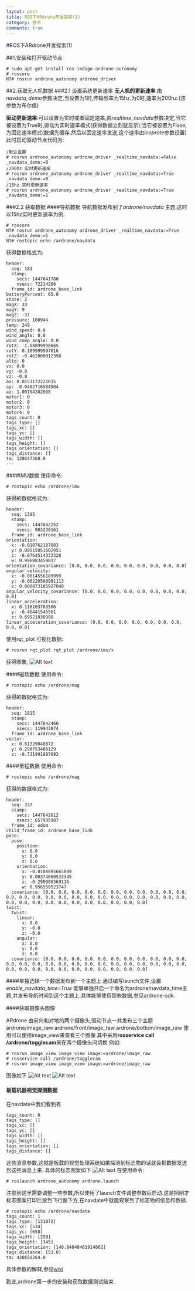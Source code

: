 ```yaml
---
layout: post
title: ROS下ARdrone开发探索(1)
category: 技术
comments: true
---
```


#ROS下ARdrone开发探索(1)

##1.安装和打开驱动节点
```
# sudo apt-get install ros-indigo-ardrone-autonomy
# roscore
NT# rosrun ardrone_autonomy ardrone_driver
```

##2.获取无人机数据
###2.1 设置系统更新速率
**无人机的更新速率**:由*navdata_demo*参数决定,当设置为1时,传输频率为15hz.为0时,速率为200hz.(该参数为布尔值)

**驱动更新速率**:可以设置为实时或者固定速率,由*realtime_navdata*参数决定,当它被设置为True时,驱动为实时速率模式(获得数据立刻就显示);当它被设置为Flase,为固定速率模式(数据先缓存,然后以固定速率发送,这个速率由*looprate*参数设置)
此时启动驱动节点代码为:

```
/默认设置
# rosrun ardrone_autonomy ardrone_driver _realtime_navdata:=False _navdata_demo:=0
/200hz 实时更新速率
# rosrun ardrone_autonomy ardrone_driver _realtime_navdata:=True _navdata_demo:=0
/15hz 实时更新速率
# rosrun ardrone_autonomy ardrone_driver _realtime_navdata:=True _navdata_demo:=1
```
###2.2 获取数据
####导航数据
导航数据发布到了*ardrone/navdata* 主题,这时以15hz实时更新速率为例.

```
# roscore
NT# rosrun ardrone_autonomy ardrone_driver _realtime_navdata:=True _navdata_demo:=1
NT# rostopic echo /ardrone/navdata 
```
获得数据格式为:
```
header: 
  seq: 181
  stamp: 
    secs: 1447641780
    nsecs: 72214206
  frame_id: ardrone_base_link
batteryPercent: 65.0
state: 2
magX: 33
magY: 9
magZ: -37
pressure: 100944
temp: 249
wind_speed: 0.0
wind_angle: 0.0
wind_comp_angle: 0.0
rotX: -1.58899998665
rotY: 0.189999997616
rotZ: -0.462000012398
altd: 0
vx: 0.0
vy: -0.0
vz: -0.0
ax: 0.0153172221035
ay: -0.0402716584504
az: 1.00194382668
motor1: 0
motor2: 0
motor3: 0
motor4: 0
tags_count: 0
tags_type: []
tags_xc: []
tags_yc: []
tags_width: []
tags_height: []
tags_orientation: []
tags_distance: []
tm: 128647368.0
---
```
####IMU数据
使用命令:
```
# rostopic echo /ardrone/imu
```
获得的数据格式为:
```
header: 
  seq: 1395
  stamp: 
    secs: 1447642252
    nsecs: 903238161
  frame_id: ardrone_base_link
orientation: 
  x: -0.018762187083
  y: 0.00515051602951
  z: -0.0764514333328
  w: 0.996883459017
orientation_covariance: [0.0, 0.0, 0.0, 0.0, 0.0, 0.0, 0.0, 0.0, 0.0]
angular_velocity: 
  x: -0.0014556189999
  y: -0.00220580981113
  z: 0.000873185927048
angular_velocity_covariance: [0.0, 0.0, 0.0, 0.0, 0.0, 0.0, 0.0, 0.0, 0.0]
linear_acceleration: 
  x: 0.116103763506
  y: -0.46441545561
  z: 9.69921030998
linear_acceleration_covariance: [0.0, 0.0, 0.0, 0.0, 0.0, 0.0, 0.0, 0.0, 0.0]
```
使用rqt_plot 可视化数据:
```
# rosrun rqt_plot rqt_plot /ardrone/imu/x
```
获得图象,
![Alt text](./IMU_plot.png)

####磁场数据
使用命令:
```
# rostopic echo /ardrone/mag
```
获得的数据格式为:
```
header: 
  seq: 1815
  stamp: 
    secs: 1447642460
    nsecs: 119943874
  frame_id: ardrone_base_link
vector: 
  x: 0.61329048872
  y: 0.296753466129
  z: -0.731991887093
```

####里程数据
使用命令:
```
# rostopic echo /ardrone/mag
```
获得的数据格式为:
```
header: 
  seq: 337
  stamp: 
    secs: 1447642612
    nsecs: 657935907
  frame_id: odom
child_frame_id: ardrone_base_link
pose: 
  pose: 
    position: 
      x: 0.0
      y: 0.0
      z: 0.0
    orientation: 
      x: -0.0188895665809
      y: 0.00374660533345
      z: -0.290900369116
      w: 0.956559523747
  covariance: [0.0, 0.0, 0.0, 0.0, 0.0, 0.0, 0.0, 0.0, 0.0, 0.0, 0.0, 0.0, 0.0, 0.0, 0.0, 0.0, 0.0, 0.0, 0.0, 0.0, 0.0, 0.0, 0.0, 0.0, 0.0, 0.0, 0.0, 0.0, 0.0, 0.0, 0.0, 0.0, 0.0, 0.0, 0.0, 0.0]
twist: 
  twist: 
    linear: 
      x: 0.0
      y: -0.0
      z: -0.0
    angular: 
      x: 0.0
      y: 0.0
      z: 0.0
  covariance: [0.0, 0.0, 0.0, 0.0, 0.0, 0.0, 0.0, 0.0, 0.0, 0.0, 0.0, 0.0, 0.0, 0.0, 0.0, 0.0, 0.0, 0.0, 0.0, 0.0, 0.0, 0.0, 0.0, 0.0, 0.0, 0.0, 0.0, 0.0, 0.0, 0.0, 0.0, 0.0, 0.0, 0.0, 0.0, 0.0]
```
####单独选择一个数据发布到一个主题上
通过编写launch文件,设置*enable_navdata_time=True* 能够单独开启一个命名为ardrone/navdata_time主题,并发布导航时间到这个主题上.具体能够使用那些数据,参见ardrone-sdk.

####获取摄像头图像

ARdrone 由前向和对地的两个摄像头,驱动节点一共发布三个主题
ardrone/image_raw
ardrone/front/image_raw
ardrone/bottom/image_raw
使用可以使用image_view来查看三个图像
其中采用**rosservice call /ardrone/togglecam**来在两个摄像头间切换
例如:
```
# rosrun image_view image_view image:=ardrone/image_raw
# rosservice call /ardrone/togglecam
# rosrun image_view image_view image:=ardrone/image_raw
```
图像如下
![Alt text](./front_camera.png) ![Alt text](./bottom_camera.png)


#### 板载机器视觉探测数据
在navdate中我们看到有
```
tags_count: 0
tags_type: []
tags_xc: []
tags_yc: []
tags_width: []
tags_height: []
tags_orientation: []
tags_distance: []
```
这些消息参数,这就是板载的视觉处理系统如果探测到标志物的话就会把数据发送到这些消息上来.
具体的标志图案如下
![Alt text](./special_tag.png)
在使用命令:
```
# roslaunch ardrone_autonomy ardrone.launch 
```
注意到这里需要调整一些参数,所以使用了launch文件调整参数后启动.这是把刚才标志图案打印后放到飞行器下方,在navdate中就能观察到了标志物的信息和数据.
```
# rostopic echo /ardrone/navdate
tags_count: 1
tags_type: [131072]
tags_xc: [534]
tags_yc: [658]
tags_width: [259]
tags_height: [345]
tags_orientation: [140.84048461914062]
tags_distance: [53.0]
tm: 438659264.0
```
具体参数的解释,参见[wiki](https://github.com/AutonomyLab/ardrone_autonomy/wiki/AR-Drone-Parameters)

到此,ardrone第一步的安装和获取数据测试结束.
